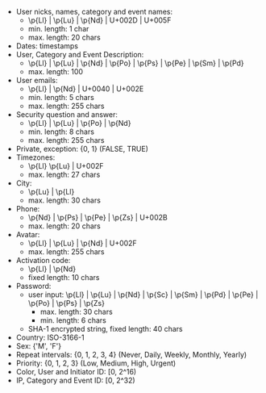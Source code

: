 * User nicks, names, category and event names: 
    * \p{Ll} | \p{Lu} | \p{Nd} | U+002D | U+005F
    * min. length: 1 char
    * max. length: 20 chars
* Dates: timestamps
* User, Category and Event Description: 
    * \p{Ll} | \p{Lu} | \p{Nd} | \p{Po} | \p{Ps} | \p{Pe} | \p{Sm} | \p{Pd}
    * max. length: 100
* User emails: 
    * \p{Ll} | \p{Nd} | U+0040 | U+002E
    * min. length: 5 chars
    * max. length: 255 chars
* Security question and answer:
    * \p{Ll} | \p{Lu} | \p{Po} | \p{Nd}
    * min. length: 8 chars
    * max. length: 255 chars
* Private, exception: {0, 1} (FALSE, TRUE)
* Timezones:
    * \p{Ll} \p{Lu} | U+002F
    * max. length: 27 chars
* City:
    * \p{Lu} | \p{Ll}
    * max. length: 30 chars
* Phone: 
    * \p{Nd} | \p{Ps} | \p{Pe} | \p{Zs} | U+002B
    * max. length: 20 chars
* Avatar: 
    * \p{Ll} | \p{Lu} | \p{Nd} | U+002F
    * max. length: 255 chars
* Activation code:
    * \p{Ll} | \p{Nd}
    * fixed length: 10 chars
* Password:
    * user input: \p{Ll} | \p{Lu} | \p{Nd} | \p{Sc} | \p{Sm} | \p{Pd} | \p{Pe} | \p{Po} | \p{Ps} | \p{Zs}
        * max. length: 30 chars
        * min. length: 6 chars
    * SHA-1 encrypted string, fixed length: 40 chars
* Country: ISO-3166-1
* Sex: {'M', 'F'}
* Repeat intervals: {0, 1, 2, 3, 4} (Never, Daily, Weekly, Monthly, Yearly)
* Priority: {0, 1, 2, 3} (Low, Medium, High, Urgent)
* Color, User and Initiator ID: [0, 2^16)
* IP, Category and Event ID: [0, 2^32)

